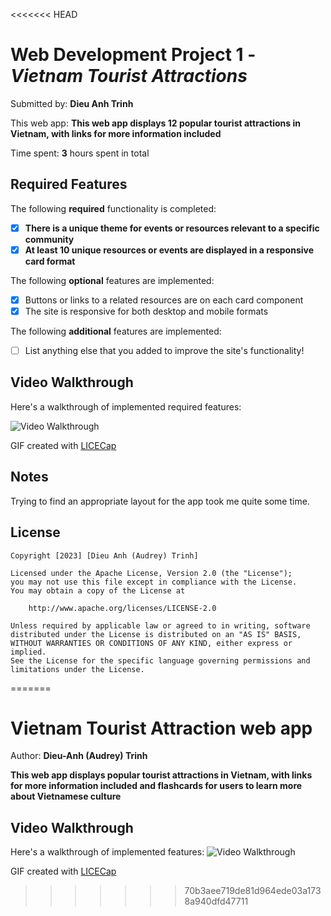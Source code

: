 <<<<<<< HEAD

# Web Development Project 1 - *Vietnam Tourist Attractions*

Submitted by: **Dieu Anh Trinh**

This web app: **This web app displays 12 popular tourist attractions in Vietnam, with links for more information included**

Time spent: **3** hours spent in total

## Required Features

The following **required** functionality is completed:

- [x] **There is a unique theme for events or resources relevant to a specific community**
- [x] **At least 10 unique resources or events are displayed in a responsive card format**

The following **optional** features are implemented:

- [x] Buttons or links to a related resources are on each card component
- [x] The site is responsive for both desktop and mobile formats

The following **additional** features are implemented:

* [ ] List anything else that you added to improve the site's functionality!

## Video Walkthrough

Here's a walkthrough of implemented required features:

<img src='https://i.imgur.com/63HVNSU.gif' title='Video Walkthrough' width='' alt='Video Walkthrough' />


GIF created with [LICECap](https://www.cockos.com/licecap/) 


## Notes

Trying to find an appropriate layout for the app took me quite some time.

## License

    Copyright [2023] [Dieu Anh (Audrey) Trinh]

    Licensed under the Apache License, Version 2.0 (the "License");
    you may not use this file except in compliance with the License.
    You may obtain a copy of the License at

        http://www.apache.org/licenses/LICENSE-2.0

    Unless required by applicable law or agreed to in writing, software
    distributed under the License is distributed on an "AS IS" BASIS,
    WITHOUT WARRANTIES OR CONDITIONS OF ANY KIND, either express or implied.
    See the License for the specific language governing permissions and
    limitations under the License.
=======
# Vietnam Tourist Attraction web app

Author: **Dieu-Anh (Audrey) Trinh**

**This web app displays popular tourist attractions in Vietnam, with links for more information included and flashcards for users to learn more about Vietnamese culture**

## Video Walkthrough
Here's a walkthrough of implemented features:
<img src='vnese_attraction_walkthrough.gif' title='Video Walkthrough' width='' alt='Video Walkthrough' />

GIF created with [LICECap](https://www.cockos.com/licecap/) 
>>>>>>> 70b3aee719de81d964ede03a1738a940dfd47711

